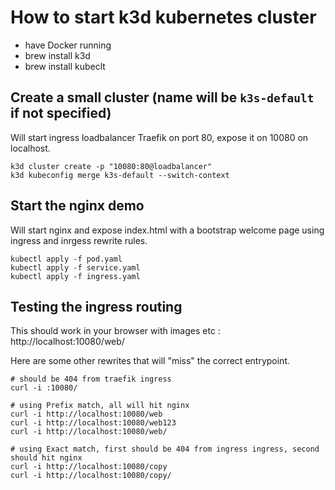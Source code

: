 # How to start k3d kubernetes cluster

- have Docker running
- brew install k3d
- brew install kubeclt

## Create a small cluster (name will be `k3s-default` if not specified)
Will start ingress loadbalancer Traefik on port 80, expose it on 10080 on localhost.
```
k3d cluster create -p "10080:80@loadbalancer"
k3d kubeconfig merge k3s-default --switch-context
```

## Start the nginx demo
Will start nginx and expose index.html with a bootstrap welcome page using ingress and inrgess rewrite rules.
```
kubectl apply -f pod.yaml
kubectl apply -f service.yaml
kubectl apply -f ingress.yaml
```

## Testing the ingress routing
This should work in your browser with images etc : http://localhost:10080/web/

Here are some other rewrites that will "miss" the correct entrypoint.
```
# should be 404 from traefik ingress
curl -i :10080/

# using Prefix match, all will hit nginx
curl -i http://localhost:10080/web
curl -i http://localhost:10080/web123
curl -i http://localhost:10080/web/

# using Exact match, first should be 404 from ingress ingress, second should hit nginx
curl -i http://localhost:10080/copy
curl -i http://localhost:10080/copy/